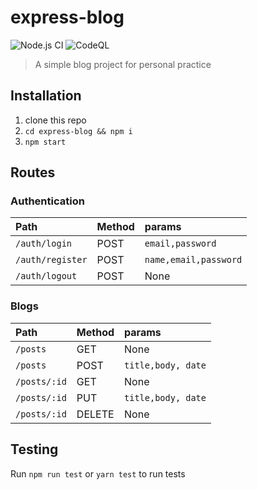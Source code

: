 # express-blog
![Node.js CI](https://github.com/StanleyMasinde/express-blog/workflows/Node.js%20CI/badge.svg)
![CodeQL](https://github.com/StanleyMasinde/express-blog/workflows/CodeQL/badge.svg)
> A simple blog project for personal practice

## Installation
1. clone this repo
2. `cd express-blog && npm i`
3. `npm start`

## Routes
### Authentication
|Path            |Method| params              |
|:---------------|:-----|:--------------------|
|`/auth/login`   | POST |`email,password`     |
|`/auth/register`| POST |`name,email,password`|
|`/auth/logout`  | POST | None                |

### Blogs
|Path|Method|params|
|:-----------|:-------|:--------------------|
|`/posts`    | GET    | None                |
|`/posts`    | POST   |`title,body, date`   |
|`/posts/:id`| GET    | None                |
|`/posts/:id`| PUT    |`title,body, date`   |
|`/posts/:id`| DELETE | None                |

## Testing
Run `npm run test` or `yarn test` to run tests
